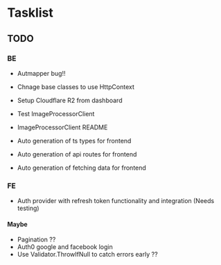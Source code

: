 # Tasklist

## TODO

### BE

- Autmapper bug!!
- Chnage base classes to use HttpContext
- Setup Cloudflare R2 from dashboard
- Test ImageProcessorClient
- ImageProcessorClient README

- Auto generation of ts types for frontend
- Auto generation of api routes for frontend
- Auto generation of fetching data for frontend

### FE

- Auth provider with refresh token functionality and integration (Needs testing)

#### Maybe

- Pagination ??
- Auth0 google and facebook login
- Use Validator.ThrowIfNull to catch errors early ??

